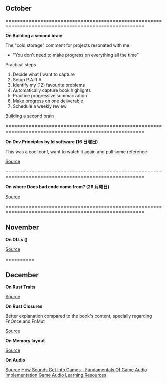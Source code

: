 ## October

======================================================================================================

**On Building a second brain** 

The "cold storage" comment for projects resonated with me:
- "You don't need to make progress on everything all the time"

Practical steps
1. Decide what I want to capture
2. Setup P.A.R.A
3. Identify my (12) favourite problems
4. Automatically capture book highlights
5. Practice progressive summarization
6. Make progress on one deliverable
7. Schedule a weekly review

[Building a second
brain](https://www.audible.com/pd/Building-a-Second-Brain-Audiobook/B09MGHPVP4)

======================================================================================================

**On Dev Principles by Id software (16 日曜日)**

This was a cool conf, want to watch it again and pull some reference

[Source](https://www.youtube.com/watch?v=IzqdZAYcwfY)

======================================================================================================

**On where Does bad code come from? (26 月曜日)**

[Source](https://www.youtube.com/watch?v=7YpFGkG-u1w)

======================================================================================================

## November

**On DLLs ()**

[Source](https://www.youtube.com/watch?v=JPQWQfDhICA)

==========

## December

**On Rust Traits**

[Source](https://www.youtube.com/watch?v=grU-4u0Okto)

**On Rust Closures**

Better explanation compared to the book's content, specially regarding FnOnce and FnMut

[Source](https://www.youtube.com/watch?v=bgZa9VRBhYU)

**On Memory layout**

[Source](https://www.youtube.com/watch?v=rDoqT-a6UFg&list=WL&index=10&ab_channel=Sreekanth)

**On Audio**

[Source](https://www.youtube.com/watch?v=Vjm--AqG04Y)
[How Sounds Get Into Games - Fundamentals Of Game Audio Implementation](https://www.youtube.com/watch?v=kPDXmWxnFKY)
[Game Audio Learning Resources](https://docs.google.com/spreadsheets/d/1fcuhGEesLC_PWCwY3dIwLgF774sKswOwIcZECWiH7Xo/edit#gid=0)
